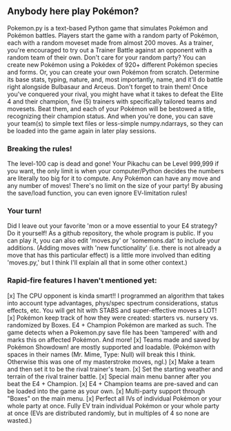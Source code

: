 ## Anybody here play Pokémon?

Pokemon.py is a text-based Python game that simulates Pokémon and Pokémon battles. Players start the game with a random party of Pokémon, each with a random moveset made from almost 200 moves. As a trainer, you're encouraged to try out a Trainer Battle against an opponent with a random team of their own. Don't care for your random party? You can create new Pokémon using a Pokédex of 920+ different Pokémon species and forms. Or, you can create your own Pokémon from scratch. Determine its base stats, typing, nature, and, most importantly, name, and it'll do battle right alongside Bulbasaur and Arceus. Don't forget to train them! Once you've conquered your rival, you might have what it takes to defeat the Elite 4 and their champion, five (5) trainers with specifically tailored teams and movesets. Beat them, and each of your Pokémon will be bestowed a title, recognizing their champion status. And when you're done, you can save your team(s) to simple text files or less-simple numpy.ndarrays, so they can be loaded into the game again in later play sessions.

### Breaking the rules!
The level-100 cap is dead and gone! Your Pikachu can be Level 999,999 if you want, the only limit is when your computer/Python decides the numbers are literally too big for it to compute. Any Pokémon can have any move and any number of moves! There's no limit on the size of your party! By abusing the save/load function, you can even ignore EV-limitation rules!

### Your turn!
Did I leave out your favorite 'mon or a move essential to your E4 strategy? Do it yourself! As a github repository, the whole program is public. If you can play it, you can also edit 'moves.py' or 'somemons.dat' to include your additions. (Adding moves with 'new functionality' (i.e. there is not already a move that has this particular effect) is a little more involved than editing 'moves.py,' but I think I'll explain all that in some other context.)

### Rapid-fire features I haven't mentioned yet:
[x] The CPU opponent is kinda smart!! I programmed an algorithm that takes into account type advantages, phys/spec spectrum considerations, status effects, etc. You will get hit with STABS and super-effective moves a LOT!
[x] Pokémon keep track of how they were created: starters vs. nursery vs. randomized by Boxes. E4 + Champion Pokémon are marked as such. The game detects when a Pokemon.py save file has been 'tampered' with and marks this on affected Pokémon. And more!
[x] Teams made and saved by Pokémon Showdown! are mostly supported and loadable. (Pokémon with spaces in their names (Mr. Mime, Type: Null) will break this I think. Otherwise this was one of my masterstroke moves, ngl.)
[x] Make a team and then set it to be the rival trainer's team.
[x] Set the starting weather and terrain of the rival trainer battle.
[x] Special main menu banner after you beat the E4 + Champion.
[x] E4 + Champion teams are pre-saved and can be loaded into the game as your own.
[x] Multi-party support through "Boxes" on the main menu.
[x] Perfect all IVs of individual Pokémon or your whole party at once. Fully EV train individual Pokémon or your whole party at once (EVs are distributed randomly, but in multiples of 4 so none are wasted.)
